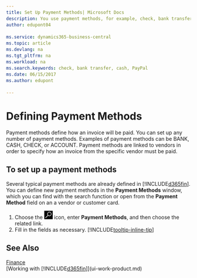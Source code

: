 ```yaml
---
title: Set Up Payment Methods| Microsoft Docs
description: You use payment methods, for example, check, bank transfer, cash, or PayPal, to define how an invoice will be paid.
author: edupont04

ms.service: dynamics365-business-central
ms.topic: article
ms.devlang: na
ms.tgt_pltfrm: na
ms.workload: na
ms.search.keywords: check, bank transfer, cash, PayPal
ms.date: 06/15/2017
ms.author: edupont

---
```

# Defining Payment Methods
Payment methods define how an invoice will be paid. You can set up any number of payment methods. Examples of payment methods can be BANK, CASH, CHECK, or ACCOUNT.
Payment methods are linked to vendors in order to specify how an invoice from the specific vendor must be paid.

## To set up a payment methods
Several typical payment methods are already defined in [!INCLUDE[d365fin](includes/d365fin_md.md)]. You can define new payment methods in the **Payment Methods** window, which you can find with the search function or open from the **Payment Method** field on an a vendor or customer card.
1. Choose the ![Search for Page or Report](media/ui-search/search_small.png "Search for Page or Report icon") icon, enter **Payment Methods**, and then choose the related link.
2. Fill in the fields as necessary. [!INCLUDE[tooltip-inline-tip](includes/tooltip-inline-tip_md.md)]

## See Also
[Finance](finance.md)  
[Working with [!INCLUDE[d365fin](includes/d365fin_md.md)]](ui-work-product.md)  
